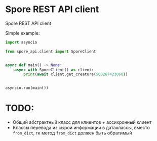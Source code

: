 # Spore REST API client
Spore REST API client


Simple example:
```py
import asyncio

from spore_api.client import SporeClient


async def main() -> None:
    async with SporeClient() as client:
        print(await client.get_creature(500267423060))


asyncio.run(main())
```

# TODO:
 * Общий абстрактный класс для клиентов + ассихронный клиент
 * Классы перевода из сырой информации в датаклассы, вместо `from_dict`, тк метод `from_dict` должен быть обратимый
